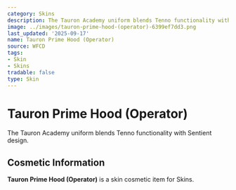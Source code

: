 ```yaml
---
category: Skins
description: The Tauron Academy uniform blends Tenno functionality with Sentient design.
image: ../images/tauron-prime-hood-(operator)-6399ef7dd3.png
last_updated: '2025-09-17'
name: Tauron Prime Hood (Operator)
source: WFCD
tags:
- Skin
- Skins
tradable: false
type: Skin
---
```


# Tauron Prime Hood (Operator)

The Tauron Academy uniform blends Tenno functionality with Sentient design.

## Cosmetic Information

**Tauron Prime Hood (Operator)** is a skin cosmetic item for Skins.

